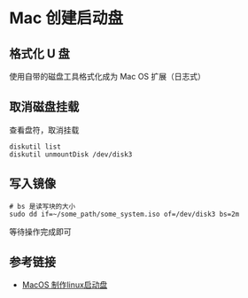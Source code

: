 # Mac 创建启动盘

## 格式化 U 盘

使用自带的磁盘工具格式化成为 Mac OS 扩展（日志式）

## 取消磁盘挂载

查看盘符，取消挂载

```
diskutil list
diskutil unmountDisk /dev/disk3
```

## 写入镜像

```
# bs 是读写块的大小
sudo dd if=~/some_path/some_system.iso of=/dev/disk3 bs=2m
```

等待操作完成即可

## 参考链接

- [MacOS 制作linux启动盘](https://blog.csdn.net/weixin_41004350/article/details/89383626)
